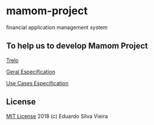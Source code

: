 # mamom-project
financial application management system

## To help us to develop Mamom Project
[Trelo](https://goo.gl/Ei86PP)

[Geral Especification](https://goo.gl/MnjkKz)

[Use Cases Especification](https://goo.gl/dZAmxz)

## License
[MIT License](https://github.com/euodeionomedeusuario/mamom-project/blob/master/LICENSE) 2018 (c) Eduardo Silva Vieira

